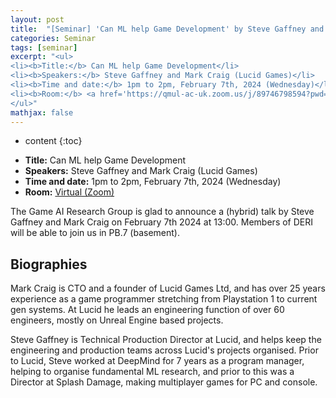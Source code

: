 ```yaml
---
layout: post
title:  "[Seminar] 'Can ML help Game Development' by Steve Gaffney and Mark Craig"
categories: Seminar
tags: [seminar]
excerpt: "<ul>
<li><b>Title:</b> Can ML help Game Development</li>
<li><b>Speakers:</b> Steve Gaffney and Mark Craig (Lucid Games)</li> 
<li><b>Time and date:</b> 1pm to 2pm, February 7th, 2024 (Wednesday)</li>
<li><b>Room:</b> <a href='https://qmul-ac-uk.zoom.us/j/89746798594?pwd=T3RXbk93NkZzQnRjZkRvN2NRT3ZiUT09'>Virtual (Zoom)</a></li>
</ul>"
mathjax: false
---
```


* content
{:toc}

<ul>
<li><b>Title:</b> Can ML help Game Development</li>
<li><b>Speakers:</b> Steve Gaffney and Mark Craig (Lucid Games)</li> 
<li><b>Time and date:</b> 1pm to 2pm, February 7th, 2024 (Wednesday)</li>
<li><b>Room:</b> <a href='https://qmul-ac-uk.zoom.us/j/89746798594?pwd=T3RXbk93NkZzQnRjZkRvN2NRT3ZiUT09'>Virtual (Zoom)</a></li>
</ul>

The Game AI Research Group is glad to announce a (hybrid) talk by Steve Gaffney and Mark Craig on February 7th 2024 at 13:00. Members of DERI will be able to join us in PB.7 (basement).

## Biographies

Mark Craig is CTO and a founder of Lucid Games Ltd, and has over 25 years experience as a game programmer stretching from Playstation 1 to current gen systems. At Lucid he leads an engineering function of over 60 engineers, mostly on Unreal Engine based projects. 

Steve Gaffney is Technical Production Director at Lucid, and helps keep the engineering and production teams across Lucid's projects organised. Prior to Lucid, Steve worked at DeepMind for 7 years as a program manager, helping to organise fundamental ML research, and prior to this was a Director at Splash Damage, making multiplayer games for PC and console.

